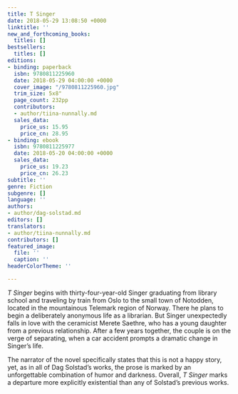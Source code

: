 ```yaml
---
title: T Singer
date: 2018-05-29 13:08:50 +0000
linktitle: ''
new_and_forthcoming_books:
  titles: []
bestsellers:
  titles: []
editions:
- binding: paperback
  isbn: 9780811225960
  date: 2018-05-29 04:00:00 +0000
  cover_image: "/9780811225960.jpg"
  trim_size: 5x8"
  page_count: 232pp
  contributors:
  - author/tiina-nunnally.md
  sales_data:
    price_us: 15.95
    price_cn: 28.95
- binding: ebook
  isbn: 9780811225977
  date: 2018-05-20 04:00:00 +0000
  sales_data:
    price_us: 19.23
    price_cn: 26.23
subtitle: ''
genre: Fiction
subgenre: []
language: ''
authors:
- author/dag-solstad.md
editors: []
translators:
- author/tiina-nunnally.md
contributors: []
featured_image:
  file: ''
  caption: ''
headerColorTheme: ''

---
```

_T Singer_ begins with thirty-four-year-old Singer graduating from library school and traveling by train from Oslo to the small town of Notodden, located in the mountainous Telemark region of Norway. There he plans to begin a deliberately anonymous life as a librarian. But Singer unexpectedly falls in love with the ceramicist Merete Saethre, who has a young daughter from a previous relationship. After a few years together, the couple is on the verge of separating, when a car accident prompts a dramatic change in Singer’s life.

The narrator of the novel specifically states that this is not a happy story, yet, as in all of Dag Solstad’s works, the prose is marked by an unforgettable combination of humor and darkness. Overall, _T Singer_ marks a departure more explicitly existential than any of Solstad’s previous works.